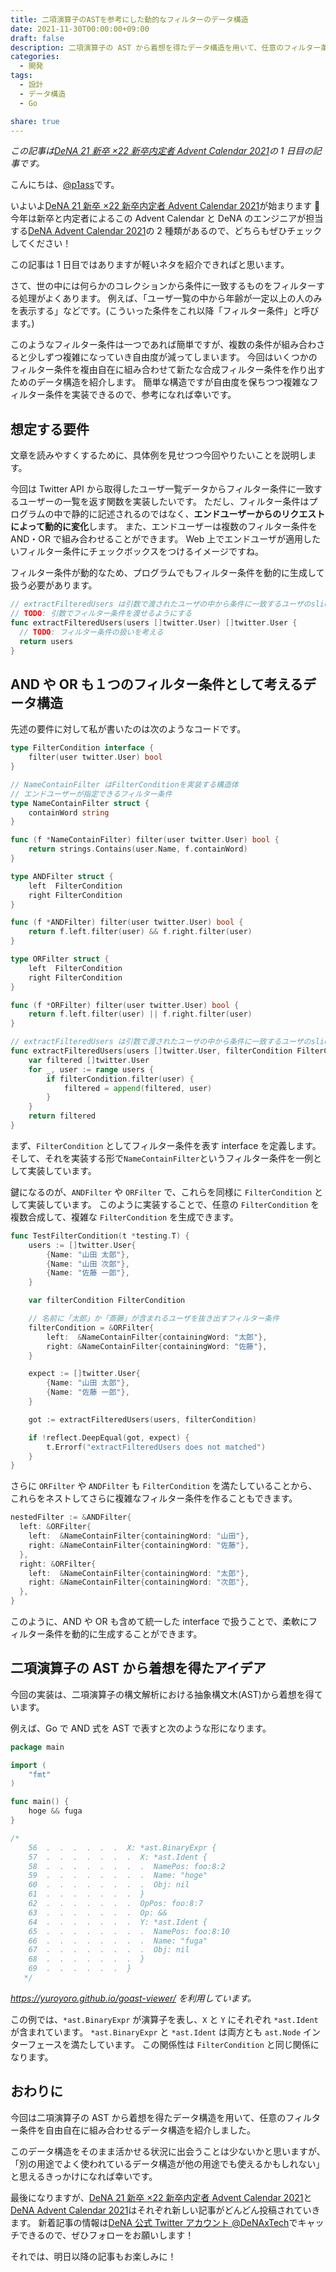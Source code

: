 ```yaml
---
title: 二項演算子のASTを参考にした動的なフィルターのデータ構造
date: 2021-11-30T00:00:00+09:00
draft: false
description: 二項演算子の AST から着想を得たデータ構造を用いて、任意のフィルター条件を自由自在に組み合わせるデータ構造を紹介します。
categories:
  - 開発
tags:
  - 設計
  - データ構造
  - Go

share: true
---
```


_この記事は[DeNA 21 新卒 ×22 新卒内定者 Advent Calendar 2021](https://qiita.com/advent-calendar/2021/dena-21x22)の 1 日目の記事です。_

こんにちは、[@p1ass](https://twitter.com/p1ass)です。

いよいよ[DeNA 21 新卒 ×22 新卒内定者 Advent Calendar 2021](https://qiita.com/advent-calendar/2021/dena-21x22)が始まります 🙌  
今年は新卒と内定者によるこの Advent Calendar と DeNA のエンジニアが担当する[DeNA Advent Calendar 2021](https://qiita.com/advent-calendar/2021/dena)の 2 種類があるので、どちらもぜひチェックしてください！

この記事は 1 日目ではありますが軽いネタを紹介できればと思います。

さて、世の中には何らかのコレクションから条件に一致するものをフィルターする処理がよくあります。
例えば、「ユーザ一覧の中から年齢が一定以上の人のみを表示する」などです。(こういった条件をこれ以降「フィルター条件」と呼びます。)

このようなフィルター条件は一つであれば簡単ですが、複数の条件が組み合わさると少しずつ複雑になっていき自由度が減ってしまいます。
今回はいくつかのフィルター条件を複由自在に組み合わせて新たな合成フィルター条件を作り出すためのデータ構造を紹介します。
簡単な構造ですが自由度を保ちつつ複雑なフィルター条件を実装できるので、参考になれば幸いです。

<!-- TODO: イントロが結構微妙な気がするのであとで直す -->

<!--more-->

## 想定する要件

文章を読みやすくするために、具体例を見せつつ今回やりたいことを説明します。

今回は Twitter API から取得したユーザ一覧データからフィルター条件に一致するユーザーの一覧を返す関数を実装したいです。
ただし、フィルター条件はプログラムの中で静的に記述されるのではなく、**エンドユーザーからのリクエストによって動的に変化**します。
また、エンドユーザーは複数のフィルター条件を AND・OR で組み合わせることができます。
Web 上でエンドユーザが適用したいフィルター条件にチェックボックスをつけるイメージですね。

フィルター条件が動的なため、プログラムでもフィルター条件を動的に生成して扱う必要があります。

```go
// extractFilteredUsers は引数で渡されたユーザの中から条件に一致するユーザのsliceを返す
// TODO: 引数でフィルター条件を渡せるようにする
func extractFilteredUsers(users []twitter.User) []twitter.User {
  // TODO: フィルター条件の扱いを考える
  return users
}
```

## AND や OR も１つのフィルター条件として考えるデータ構造

先述の要件に対して私が書いたのは次のようなコードです。

```go
type FilterCondition interface {
	filter(user twitter.User) bool
}

// NameContainFilter はFilterConditionを実装する構造体
// エンドユーザーが指定できるフィルター条件
type NameContainFilter struct {
	containWord string
}

func (f *NameContainFilter) filter(user twitter.User) bool {
	return strings.Contains(user.Name, f.containWord)
}

type ANDFilter struct {
	left  FilterCondition
	right FilterCondition
}

func (f *ANDFilter) filter(user twitter.User) bool {
	return f.left.filter(user) && f.right.filter(user)
}

type ORFilter struct {
	left  FilterCondition
	right FilterCondition
}

func (f *ORFilter) filter(user twitter.User) bool {
	return f.left.filter(user) || f.right.filter(user)
}

// extractFilteredUsers は引数で渡されたユーザの中から条件に一致するユーザのsliceを返す
func extractFilteredUsers(users []twitter.User, filterCondition FilterCondition) []twitter.User {
	var filtered []twitter.User
	for _, user := range users {
		if filterCondition.filter(user) {
			filtered = append(filtered, user)
		}
	}
	return filtered
}
```

まず、`FilterCondition` としてフィルター条件を表す interface を定義します。
そして、それを実装する形で`NameContainFilter`というフィルター条件を一例として実装しています。

鍵になるのが、`ANDFilter` や `ORFilter` で、これらを同様に `FilterCondition` として実装しています。
このように実装することで、任意の `FilterCondition` を複数合成して、複雑な `FilterCondition` を生成できます。

```go
func TestFilterCondition(t *testing.T) {
	users := []twitter.User{
		{Name: "山田 太郎"},
		{Name: "山田 次郎"},
		{Name: "佐藤 一郎"},
	}

	var filterCondition FilterCondition

	// 名前に「太郎」か「斎藤」が含まれるユーザを抜き出すフィルター条件
	filterCondition = &ORFilter{
		left:  &NameContainFilter{containingWord: "太郎"},
		right: &NameContainFilter{containingWord: "佐藤"},
	}

	expect := []twitter.User{
		{Name: "山田 太郎"},
		{Name: "佐藤 一郎"},
	}

	got := extractFilteredUsers(users, filterCondition)

	if !reflect.DeepEqual(got, expect) {
		t.Errorf("extractFilteredUsers does not matched")
	}
}
```

さらに `ORFilter` や `ANDFilter` も `FilterCondition` を満たしていることから、これらをネストしてさらに複雑なフィルター条件を作ることもできます。

```go
nestedFilter := &ANDFilter{
  left: &ORFilter{
    left:  &NameContainFilter{containingWord: "山田"},
    right: &NameContainFilter{containingWord: "佐藤"},
  },
  right: &ORFilter{
    left:  &NameContainFilter{containingWord: "太郎"},
    right: &NameContainFilter{containingWord: "次郎"},
  },
}
```

このように、AND や OR も含めて統一した interface で扱うことで、柔軟にフィルター条件を動的に生成することができます。

## 二項演算子の AST から着想を得たアイデア

今回の実装は、二項演算子の構文解析における抽象構文木(AST)から着想を得ています。

例えば、Go で AND 式を AST で表すと次のような形になります。

```go
package main

import (
	"fmt"
)

func main() {
	hoge && fuga
}

/*
    56  .  .  .  .  .  .  X: *ast.BinaryExpr {
    57  .  .  .  .  .  .  .  X: *ast.Ident {
    58  .  .  .  .  .  .  .  .  NamePos: foo:8:2
    59  .  .  .  .  .  .  .  .  Name: "hoge"
    60  .  .  .  .  .  .  .  .  Obj: nil
    61  .  .  .  .  .  .  .  }
    62  .  .  .  .  .  .  .  OpPos: foo:8:7
    63  .  .  .  .  .  .  .  Op: &&
    64  .  .  .  .  .  .  .  Y: *ast.Ident {
    65  .  .  .  .  .  .  .  .  NamePos: foo:8:10
    66  .  .  .  .  .  .  .  .  Name: "fuga"
    67  .  .  .  .  .  .  .  .  Obj: nil
    68  .  .  .  .  .  .  .  }
    69  .  .  .  .  .  .  }
   */
```

_https://yuroyoro.github.io/goast-viewer/ を利用しています。_

この例では、`*ast.BinaryExpr` が演算子を表し、`X` と `Y` にそれぞれ `*ast.Ident` が含まれています。
`*ast.BinaryExpr` と `*ast.Ident` は両方とも `ast.Node` インターフェースを満たしています。
この関係性は `FilterCondition` と同じ関係になります。

## おわりに

今回は二項演算子の AST から着想を得たデータ構造を用いて、任意のフィルター条件を自由自在に組み合わせるデータ構造を紹介しました。

このデータ構造をそのまま活かせる状況に出会うことは少ないかと思いますが、「別の用途でよく使われているデータ構造が他の用途でも使えるかもしれない」と思えるきっかけになれば幸いです。

最後になりますが、[DeNA 21 新卒 ×22 新卒内定者 Advent Calendar 2021](https://qiita.com/advent-calendar/2021/dena-21x22)と[DeNA Advent Calendar 2021](https://qiita.com/advent-calendar/2021/dena)はそれぞれ新しい記事がどんどん投稿されていきます。
新着記事の情報は[DeNA 公式 Twitter アカウント @DeNAxTech](https://twitter.com/DeNAxTech)でキャッチできるので、ぜひフォローをお願いします！

それでは、明日以降の記事もお楽しみに！
